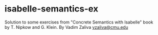 isabelle-semantics-ex
=====================

Solution to some exercises from "Concrete Semantics with Isabelle" book by T. Nipkow and G. Klein.
By Vadim Zaliva <vzaliva@cmu.edu>
